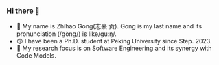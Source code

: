 ### Hi there 👋
- 🥳 My name is Zhihao Gong(志豪 贡). Gong is my last name and its pronunciation (/gòng/) is like/gu:ŋ/.
- 🙃 I have been a Ph.D. student at Peking University since Step. 2023.
- 🔭 My research focus is on Software Engineering and its synergy with Code Models.
